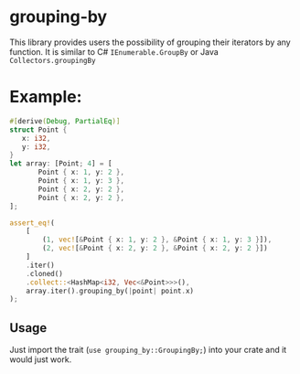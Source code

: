 # grouping-by

This library provides users the possibility of grouping their iterators by any function.
It is similar to C# `IEnumerable.GroupBy` or Java `Collectors.groupingBy`

# Example:

```rust
#[derive(Debug, PartialEq)]
struct Point {
   x: i32,
   y: i32,
}
let array: [Point; 4] = [
       Point { x: 1, y: 2 },
       Point { x: 1, y: 3 },
       Point { x: 2, y: 2 },
       Point { x: 2, y: 2 },
];

assert_eq!(
    [
        (1, vec![&Point { x: 1, y: 2 }, &Point { x: 1, y: 3 }]),
        (2, vec![&Point { x: 2, y: 2 }, &Point { x: 2, y: 2 }])
    ]
    .iter()
    .cloned()
    .collect::<HashMap<i32, Vec<&Point>>>(),
    array.iter().grouping_by(|point| point.x)
);
```

## Usage

Just import the trait (`use grouping_by::GroupingBy;`) into your crate and it would just work.
